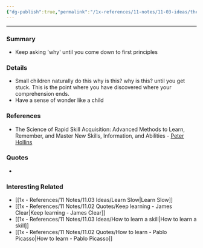 ```yaml
---
{"dg-publish":true,"permalink":"/1x-references/11-notes/11-03-ideas/the-why-chain/"}
---
```


---

### Summary
- Keep asking 'why' until you come down to first principles

### Details
- Small children naturally do this why is this? why is this? until you get stuck. This is the point where you have discovered where your comprehension ends.
- Have a sense of wonder like a child

### References
- The Science of Rapid Skill Acquisition: Advanced Methods to Learn, Remember, and Master New Skills, Information, and Abilities - [Peter Hollins](https://www.goodreads.com/author/show/16593818.Peter_Hollins)

### Quotes
-

### Interesting Related
- [[1x - References/11 Notes/11.03 Ideas/Learn Slow\|Learn Slow]]
- [[1x - References/11 Notes/11.02 Quotes/Keep learning - James Clear\|Keep learning - James Clear]]
- [[1x - References/11 Notes/11.03 Ideas/How to learn a skill\|How to learn a skill]]
- [[1x - References/11 Notes/11.02 Quotes/How to learn - Pablo Picasso\|How to learn - Pablo Picasso]]